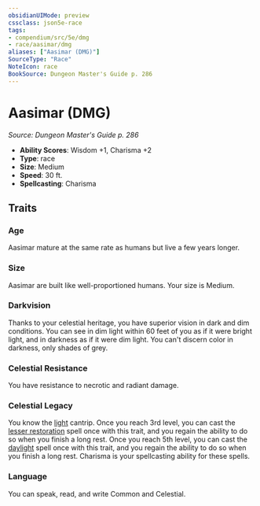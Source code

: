 ```yaml
---
obsidianUIMode: preview
cssclass: json5e-race
tags:
- compendium/src/5e/dmg
- race/aasimar/dmg
aliases: ["Aasimar (DMG)"]
SourceType: "Race"
NoteIcon: race
BookSource: Dungeon Master's Guide p. 286
---
```

# Aasimar (DMG)
*Source: Dungeon Master's Guide p. 286*  

- **Ability Scores**: Wisdom +1, Charisma +2
- **Type**: race
- **Size**: Medium
- **Speed**: 30 ft.
- **Spellcasting**: Charisma

## Traits

### Age

Aasimar mature at the same rate as humans but live a few years longer.

### Size

Aasimar are built like well-proportioned humans. Your size is Medium.

### Darkvision

Thanks to your celestial heritage, you have superior vision in dark and dim conditions. You can see in dim light within 60 feet of you as if it were bright light, and in darkness as if it were dim light. You can't discern color in darkness, only shades of grey.

### Celestial Resistance

You have resistance to necrotic and radiant damage.

### Celestial Legacy

You know the [light](/2-Mechanics/CLI/spells/light.md) cantrip. Once you reach 3rd level, you can cast the [lesser restoration](/2-Mechanics/CLI/spells/lesser-restoration.md) spell once with this trait, and you regain the ability to do so when you finish a long rest. Once you reach 5th level, you can cast the [daylight](/2-Mechanics/CLI/spells/daylight.md) spell once with this trait, and you regain the ability to do so when you finish a long rest. Charisma is your spellcasting ability for these spells.

### Language

You can speak, read, and write Common and Celestial.